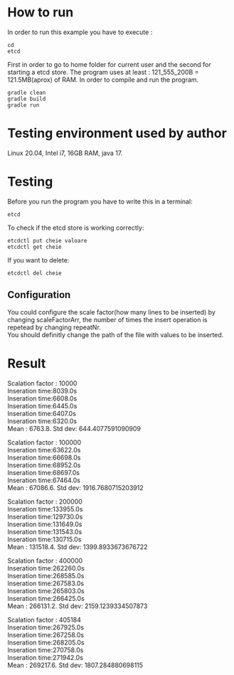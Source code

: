 
# How to run

In order to run this example you have to execute :  
```
cd
etcd
```
First in order to go to home folder for current user and the second for starting a etcd store.
The program uses at least : 121_555_200B = 121.5MB(aprox) of RAM.
In order to compile and run the program.  
```
gradle clean  
gradle build  
gradle run  
```

# Testing environment used by author

Linux 20.04, Intel i7, 16GB RAM, java 17.

# Testing

Before you run the program you have to write this in a terminal:  
```
etcd  
```
To check if the etcd store is working correctly:  
```
etcdctl put cheie valoare  
etcdctl get cheie  
```
If you want to delete:  
```
etcdctl del cheie  
```

## Configuration

You could configure the scale factor(how many lines to be inserted) by changing scaleFactorArr, the number of times the insert operation is repetead by changing repeatNr.  
You should definitly change the path of the file with values to be inserted.

# Result

Scalation factor : 10000  
Inseration time:8039.0s  
Inseration time:6608.0s  
Inseration time:6445.0s  
Inseration time:6407.0s  
Inseration time:6320.0s  
Mean : 6763.8. Std dev: 644.4077591090909  

Scalation factor : 100000  
Inseration time:63622.0s  
Inseration time:66698.0s  
Inseration time:68952.0s  
Inseration time:68697.0s  
Inseration time:67464.0s  
Mean : 67086.6. Std dev: 1916.7680715203912  

Scalation factor : 200000  
Inseration time:133955.0s  
Inseration time:129730.0s  
Inseration time:131649.0s  
Inseration time:131543.0s  
Inseration time:130715.0s  
Mean : 131518.4. Std dev: 1399.8933673676722  
  
Scalation factor : 400000  
Inseration time:262260.0s  
Inseration time:268585.0s  
Inseration time:267583.0s  
Inseration time:265803.0s  
Inseration time:266425.0s  
Mean : 266131.2. Std dev: 2159.1239334507873  

Scalation factor : 405184  
Inseration time:267925.0s  
Inseration time:267258.0s  
Inseration time:268205.0s  
Inseration time:270758.0s  
Inseration time:271942.0s  
Mean : 269217.6. Std dev: 1807.284880698115  
